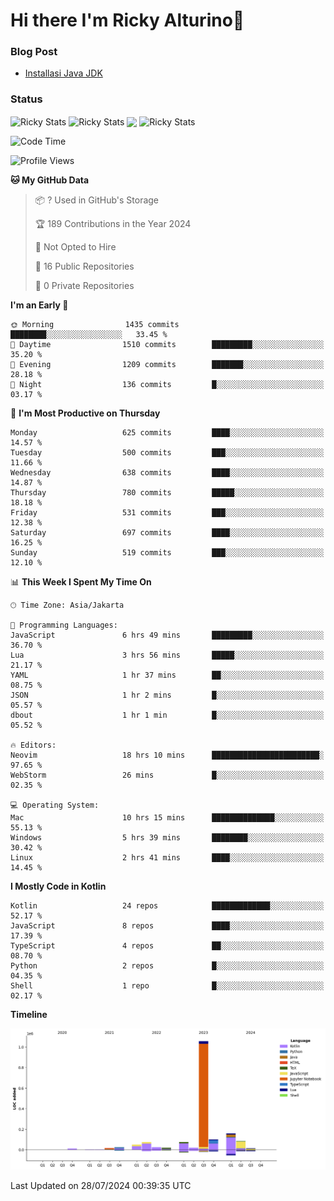 # Hi there I'm Ricky Alturino👋

### Blog Post

<!-- BLOG-POST-LIST:START -->

- [Installasi Java JDK](https://onirutla.medium.com/installasi-java-jdk-ec701beeb5cb?source=rss-d9d81c918cc9------2)
<!-- BLOG-POST-LIST:END -->

### Status

<img align="center" alt="Ricky Stats" src="https://github-readme-stats.vercel.app/api?username=Alturino&theme=dark&show_icons=true&hide_border=false" />
<img align="center" alt="Ricky Stats" src="https://github-readme-stats.vercel.app/api/top-langs/?username=Alturino&theme=dark&show_icons=true&layout=compact"/>
<img align="center" width="640px" src="https://github-readme-stats.vercel.app/api/wakatime?username=Alturino&layout=compact&hide_border=true&theme=dark">
<img align="center" alt="Ricky Stats" src="https://leetcard.jacoblin.cool/onirutla?border=0&radius=20&ext=activity"/>

<!--START_SECTION:waka-->
![Code Time](http://img.shields.io/badge/Code%20Time-423%20hrs%2021%20mins-blue)

![Profile Views](http://img.shields.io/badge/Profile%20Views-0-blue)

**🐱 My GitHub Data** 

> 📦 ? Used in GitHub's Storage 
 > 
> 🏆 189 Contributions in the Year 2024
 > 
> 🚫 Not Opted to Hire
 > 
> 📜 16 Public Repositories 
 > 
> 🔑 0 Private Repositories 
 > 
**I'm an Early 🐤** 

```text
🌞 Morning                1435 commits        ████████░░░░░░░░░░░░░░░░░   33.45 % 
🌆 Daytime                1510 commits        █████████░░░░░░░░░░░░░░░░   35.20 % 
🌃 Evening                1209 commits        ███████░░░░░░░░░░░░░░░░░░   28.18 % 
🌙 Night                  136 commits         █░░░░░░░░░░░░░░░░░░░░░░░░   03.17 % 
```
📅 **I'm Most Productive on Thursday** 

```text
Monday                   625 commits         ████░░░░░░░░░░░░░░░░░░░░░   14.57 % 
Tuesday                  500 commits         ███░░░░░░░░░░░░░░░░░░░░░░   11.66 % 
Wednesday                638 commits         ████░░░░░░░░░░░░░░░░░░░░░   14.87 % 
Thursday                 780 commits         █████░░░░░░░░░░░░░░░░░░░░   18.18 % 
Friday                   531 commits         ███░░░░░░░░░░░░░░░░░░░░░░   12.38 % 
Saturday                 697 commits         ████░░░░░░░░░░░░░░░░░░░░░   16.25 % 
Sunday                   519 commits         ███░░░░░░░░░░░░░░░░░░░░░░   12.10 % 
```


📊 **This Week I Spent My Time On** 

```text
🕑︎ Time Zone: Asia/Jakarta

💬 Programming Languages: 
JavaScript               6 hrs 49 mins       █████████░░░░░░░░░░░░░░░░   36.70 % 
Lua                      3 hrs 56 mins       █████░░░░░░░░░░░░░░░░░░░░   21.17 % 
YAML                     1 hr 37 mins        ██░░░░░░░░░░░░░░░░░░░░░░░   08.75 % 
JSON                     1 hr 2 mins         █░░░░░░░░░░░░░░░░░░░░░░░░   05.57 % 
dbout                    1 hr 1 min          █░░░░░░░░░░░░░░░░░░░░░░░░   05.52 % 

🔥 Editors: 
Neovim                   18 hrs 10 mins      ████████████████████████░   97.65 % 
WebStorm                 26 mins             █░░░░░░░░░░░░░░░░░░░░░░░░   02.35 % 

💻 Operating System: 
Mac                      10 hrs 15 mins      ██████████████░░░░░░░░░░░   55.13 % 
Windows                  5 hrs 39 mins       ████████░░░░░░░░░░░░░░░░░   30.42 % 
Linux                    2 hrs 41 mins       ████░░░░░░░░░░░░░░░░░░░░░   14.45 % 
```

**I Mostly Code in Kotlin** 

```text
Kotlin                   24 repos            █████████████░░░░░░░░░░░░   52.17 % 
JavaScript               8 repos             ████░░░░░░░░░░░░░░░░░░░░░   17.39 % 
TypeScript               4 repos             ██░░░░░░░░░░░░░░░░░░░░░░░   08.70 % 
Python                   2 repos             █░░░░░░░░░░░░░░░░░░░░░░░░   04.35 % 
Shell                    1 repo              █░░░░░░░░░░░░░░░░░░░░░░░░   02.17 % 
```



**Timeline**

![Lines of Code chart](https://raw.githubusercontent.com/Alturino/Alturino/main/assets/bar_graph.png)


 Last Updated on 28/07/2024 00:39:35 UTC
<!--END_SECTION:waka-->
